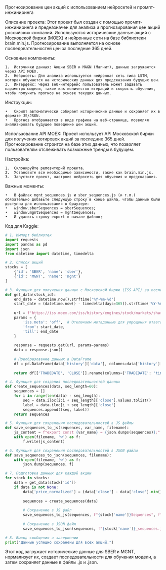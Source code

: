 Прогнозирование цен акций с использованием нейросетей и промпт-инжиниринга

Описание проекта:
Этот проект был создан с помощью промпт-инжиниринга и предназначен для анализа и прогнозирования цен акций российских компаний. Используются исторические данные акций с Московской биржи (MOEX) и нейронные сети на базе библиотеки brain.min.js. Прогнозирование выполняется на основе последовательностей цен за последние 365 дней.

Основные компоненты:

	1.	Источники данных: Акции SBER и MAGN (Магнит), данные загружаются через API MOEX.
	2.	Нейросеть: Для анализа используется нейронная сеть типа LSTM, которая обучается на исторических данных для предсказания будущих цен.
	3.	Интерфейс: Через веб-интерфейс пользователь может задавать параметры модели, такие как количество итераций и скорость обучения, чтобы получить прогноз на основе текущих данных.

Инструкции:

	•	Скрипт автоматически собирает исторические данные и сохраняет их в формате JS/JSON.
	•	Прогноз отображается в виде графика на веб-странице, позволяя анализировать будущее поведение цен акций.

Использование API MOEX:
Проект использует API Московской биржи для получения котировок акций за последние 365 дней. Прогнозирование строится на базе этих данных, что позволяет пользователям отслеживать возможные тренды в будущем.

Настройка:

	1.	Склонируйте репозиторий проекта.
	2.	Установите все необходимые зависимости, такие как brain.min.js.
	3.	Запустите проект, настроив нейросеть для обучения и предсказания.

Важные моменты:

    •	В файлах mgnt_sequences.js и sber_sequences.js (и т.п.) обязательно добавьте следующую строку в конце файла, чтобы данные были доступны для использования в браузере:
    •	window.sberSequences = sberSequences;
    •	window.mgntSequences = mgntSequences;
    •	И удалить строку export в начале файлов;

Код для Kaggle:

```python
# 1. Импорт библиотек
import requests
import pandas as pd
import json
from datetime import datetime, timedelta

# 2. Список акций
stocks = [
    {'id': 'SBER', 'name': 'sber'},
    {'id': 'MGNT', 'name': 'mgnt'}
]

# 3. Функция для получения данных с Московской биржи (ISS API) за последние 365 дней
def get_data(stock_id):
    end_date = datetime.now().strftime('%Y-%m-%d')
    start_date = (datetime.now() - timedelta(days=365)).strftime('%Y-%m-%d')
    
    url = f"https://iss.moex.com/iss/history/engines/stock/markets/shares/boards/TQBR/securities/{stock_id}.json"
    params = {
        'iss.meta': 'off',  # Отключаем метаданные для упрощения ответа
        'from': start_date,
        'till': end_date
    }
    
    response = requests.get(url, params=params)
    data = response.json()
    
    # Преобразование данных в DataFrame
    df = pd.DataFrame(data['history']['data'], columns=data['history']['columns'])
    
    return df[['TRADEDATE', 'CLOSE']].rename(columns={'TRADEDATE': 'timestamp', 'CLOSE': 'close'})

# 4. Функция для создания последовательностей данных
def create_sequences(data, seq_length=60):
    sequences = []
    for i in range(len(data) - seq_length):
        seq = data.iloc[i:i + seq_length]['close'].values.tolist()
        label = data.iloc[i + seq_length]['close']
        sequences.append((seq, label))
    return sequences

# 5. Функция для сохранения последовательностей в JS файлы
def save_sequences_to_js(sequences, var_name, filename):
    js_content = f"export const {var_name} = {json.dumps(sequences)};"
    with open(filename, 'w') as f:
        f.write(js_content)

# 6. Функция для сохранения последовательностей в JSON файлы
def save_sequences_to_json(sequences, filename):
    with open(filename, 'w') as f:
        json.dump(sequences, f)

# 7. Подготовка данных для каждой акции
for stock in stocks:
    data = get_data(stock['id'])
    if data is not None:
        data['price_normalized'] = (data['close'] - data['close'].min()) / (data['close'].max() - data['close'].min())
    
        sequences = create_sequences(data)
    
        # Сохранение в JS файл
        save_sequences_to_js(sequences, f"{stock['name']}Sequences", f"{stock['name']}_sequences.js")
    
        # Сохранение в JSON файл
        save_sequences_to_json(sequences, f"{stock['name']}_sequences.json")

# 8. Вывод сообщения о завершении
print("Данные успешно сохранены для всех акций.")
```

Этот код загружает исторические данные для SBER и MGNT, нормализует их, создает последовательности для обучения модели, а затем сохраняет данные в файлы .js и .json.